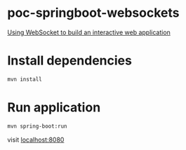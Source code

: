 # poc-springboot-websockets
[Using WebSocket to build an interactive web application](https://spring.io/guides/gs/messaging-stomp-websocket/#scratch)

# Install dependencies
```bash
mvn install
```

# Run application
```bash
mvn spring-boot:run
```
visit [localhost:8080](http://localhost:8080)
